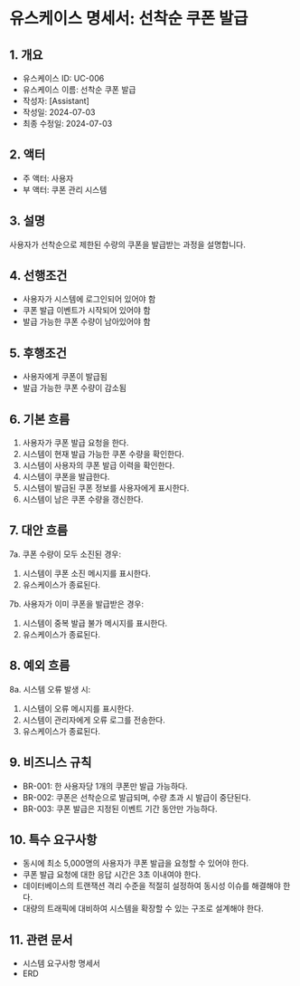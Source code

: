 # 유스케이스 명세서: 선착순 쿠폰 발급

## 1. 개요

- 유스케이스 ID: UC-006
- 유스케이스 이름: 선착순 쿠폰 발급
- 작성자: [Assistant]
- 작성일: 2024-07-03
- 최종 수정일: 2024-07-03

## 2. 액터

- 주 액터: 사용자
- 부 액터: 쿠폰 관리 시스템

## 3. 설명

사용자가 선착순으로 제한된 수량의 쿠폰을 발급받는 과정을 설명합니다.

## 4. 선행조건

- 사용자가 시스템에 로그인되어 있어야 함
- 쿠폰 발급 이벤트가 시작되어 있어야 함
- 발급 가능한 쿠폰 수량이 남아있어야 함

## 5. 후행조건

- 사용자에게 쿠폰이 발급됨
- 발급 가능한 쿠폰 수량이 감소됨

## 6. 기본 흐름

1. 사용자가 쿠폰 발급 요청을 한다.
2. 시스템이 현재 발급 가능한 쿠폰 수량을 확인한다.
3. 시스템이 사용자의 쿠폰 발급 이력을 확인한다.
4. 시스템이 쿠폰을 발급한다.
5. 시스템이 발급된 쿠폰 정보를 사용자에게 표시한다.
6. 시스템이 남은 쿠폰 수량을 갱신한다.

## 7. 대안 흐름

7a. 쿠폰 수량이 모두 소진된 경우:
1. 시스템이 쿠폰 소진 메시지를 표시한다.
2. 유스케이스가 종료된다.

7b. 사용자가 이미 쿠폰을 발급받은 경우:
1. 시스템이 중복 발급 불가 메시지를 표시한다.
2. 유스케이스가 종료된다.

## 8. 예외 흐름

8a. 시스템 오류 발생 시:
1. 시스템이 오류 메시지를 표시한다.
2. 시스템이 관리자에게 오류 로그를 전송한다.
3. 유스케이스가 종료된다.

## 9. 비즈니스 규칙

- BR-001: 한 사용자당 1개의 쿠폰만 발급 가능하다.
- BR-002: 쿠폰은 선착순으로 발급되며, 수량 초과 시 발급이 중단된다.
- BR-003: 쿠폰 발급은 지정된 이벤트 기간 동안만 가능하다.

## 10. 특수 요구사항

- 동시에 최소 5,000명의 사용자가 쿠폰 발급을 요청할 수 있어야 한다.
- 쿠폰 발급 요청에 대한 응답 시간은 3초 이내여야 한다.
- 데이터베이스의 트랜잭션 격리 수준을 적절히 설정하여 동시성 이슈를 해결해야 한다.
- 대량의 트래픽에 대비하여 시스템을 확장할 수 있는 구조로 설계해야 한다.

## 11. 관련 문서

- 시스템 요구사항 명세서
- ERD



